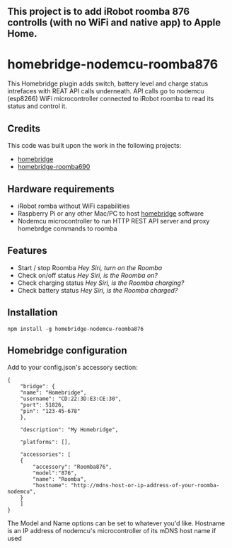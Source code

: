 ## This project is to add iRobot roomba 876 controlls (with no WiFi and native app) to Apple Home.

homebridge-nodemcu-roomba876
=========

This Homebridge plugin adds switch, battery level and charge status intrefaces with REAT API calls underneath.
API calls go to nodemcu (esp8266) WiFi microcontroller connected to iRobot roomba to read its status and control it.

## Credits

This code was built upon the work in the following projects:

* [homebridge](https://github.com/nfarina/homebridge)
* [homebridge-roomba690](https://github.com/gbro115/homebridge-roomba690)

## Hardware requirements

* iRobot romba without WiFi capabilities
* Raspberry Pi or any other Mac/PC to host [homebridge](https://github.com/nfarina/homebridge) software
* Nodemcu microcontroller to run HTTP REST API server and proxy homebrdge commands to roomba

## Features

* Start / stop Roomba *Hey Siri, turn on the Roomba*
* Check on/off status *Hey Siri, is the Roomba on?*
* Check charging status *Hey Siri, is the Roomba charging?*
* Check battery status *Hey Siri, is the Roomba charged?*

## Installation

`npm install -g homebridge-nodemcu-roomba876`

## Homebridge configuration

Add to your config.json's accessory section:

```
{
    "bridge": {
	"name": "Homebridge",
	"username": "CD:22:3D:E3:CE:30",
	"port": 51826,
	"pin": "123-45-678"
    },

    "description": "My Homebridge",

    "platforms": [],

    "accessories": [
	{
	    "accessory": "Roomba876",
	    "model":"876",
	    "name": "Roomba",
	    "hostname": "http://mdns-host-or-ip-address-of-your-roomba-nodemcu",
	}
    ]
}
```

The Model and Name options can be set to whatever you'd like.
Hostname is an IP address of nodemcu's microcontroller of its mDNS host name if used

